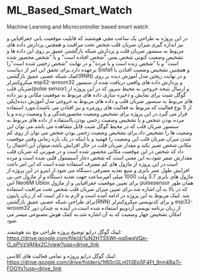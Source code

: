 # ML_Based_Smart_Watch
Machine Learning and Microcontroller based smart watch

در این پروژه به طراحی یک ساعت مچی هوشمند که قابلیت موقعیت یابی جغرافیایی و نیز اندازه گیری میزان ضربان قلب شخص تحت مراقبت و همچنین پردازش داده های مربوط به سنسور ضربان قلب و پردازش شبکه بازگشتی عمیق بر روی این داده ها و تشخیص وضعیت کنونی شخص یعنی "شخص افتاده است" و یا "شخص محصور شده است" و یا "شخص زنده است و یا مرده" و در نهایت "شخص زخمی شده است"را برعهده دارد.برای تحقق این امر از دیتاست Sisfall  و همچنین تشخیص وضعیت افتادن با کمک شبکه عصبی عمیق بازگشتی(RNN) و در نهایت ریختن مدل آموزش دیده بر روی میکروکنترلر esp32-wroom32 و پردازش داده های واقعی دریافت شده از سنسور ضربان قلب(pulse sensor) و ارسال نتیجه خروجی به محیط سرور که در این پروژه از گوگل شیت برای نمایش و ذخیره سازی داده های مربوط به موقعیت مکانی و نیز داده های مربوط به سنسور ضربان قلب و داده های مربوط به خروجی مدل آموزش دیده(یکی از 5 نوع فعالیت که مربوط به فعالیت های روزمره و نیز افتادن می باشند)،مورد استفاده قرار می گیرد.در این پروژه برای تشخیص وضعیت محصورشدگی و یا وضعیت زنده و یا مرده بودن شخص و یا تشخیص وضعیت زخمی بودن،بااستفاده از داده های مربوط به سنسور ضربان قلب که در محیط گوگل شیت قابل مشاهده می باشد،می توان این وضعیت ها را تشخیص داد.برای تشخیص وضعیت زخمی بودن شخص می توان از روی کم شدن میزان ضربان قلب این وضعیت را فهمید و یا اینکه در یک بازه زمانی وقتی موقعیت مکانی شخص تغییر نکند و مقدار ضربان قلب در حال افزایش باشد،میتوان این احتمال را داد که شخص در این موقعیت مکانی محصور شده است و در صورتی که ضربان قلب مقدارش صفر شود،به این معنی است که شخص دچار آسیستول قلبی شده است و مرده است.در این پروژه از ماژول های کم مصرف استفاده شده است که این امر باعث افزایش طول عمر باتری و منبع تغذیه مصرفی دستگاه می شود.از اینرو در این پروژه از ماژول های باتری 3.7 ولت 1000 میلی آمپرساعت جهت تغذیه دستگاه و از ماژول جی پی اس Neo6M Ublox برای تعیین موقعیت جغرافیایی و از ماژول pulsesensor همان طور که در بالا به آن اشاره شد،برای تعیین میزان ضربان قلب شخص تحت مراقبت استفاده شد.
لینک مربوط به این پروژه در ادامه آمده است و لازم به ذکر است که از زبان پایتون برای طراحی شبکه عصبی عمیق بازگشتی(RNN) و برای کدنویسی میکروکنترلر esp32-wroom32 از زبان برنامه نویسی آردوینو استفاده شده است،در آینده نه چندان دور امکان تشخیص چهار وضعیت که به آن اشاره شد،به کمک هوش مصنوعی میسر می شود.

لینک گوگل درایو توضیح پروژه طراحی مچ بند هوشمند:
https://drive.google.com/file/d/1uN2HTS5Wt-oqSwqVQp-O_pPVzVAf4x2C/view?usp=drive_link

لینک گوگل درایو پروژه و تمامی فعالیت های کلاسی:
https://drive.google.com/drive/folders/1t60cGLn013Ep5F4Ft_9nn4Ba7i-FDGYs?usp=drive_link
